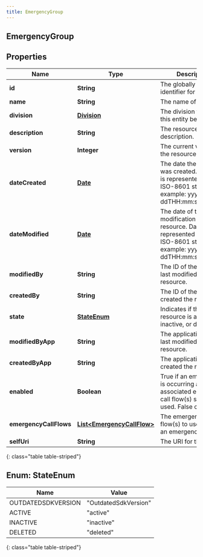 ```yaml
---
title: EmergencyGroup
---
```


## EmergencyGroup

## Properties

| Name                   | Type                                                                           | Description                                                                                                                                | Notes      |
| ---------------------- | ------------------------------------------------------------------------------ | ------------------------------------------------------------------------------------------------------------------------------------------ | ---------- |
| **id**                 | <!----><!---->**String**<!---->                                                | The globally unique identifier for the object.                                                                                             | [optional] |
| **name**               | <!----><!---->**String**<!---->                                                | The name of the entity.                                                                                                                    |            |
| **division**           | <!----><!---->[**Division**](Division.md)<!---->                               | The division to which this entity belongs.                                                                                                 | [optional] |
| **description**        | <!----><!---->**String**<!---->                                                | The resource&#39;s description.                                                                                                            | [optional] |
| **version**            | <!----><!---->**Integer**<!---->                                               | The current version of the resource.                                                                                                       | [optional] |
| **dateCreated**        | <!----><!---->[**Date**](Date.md)<!---->                                       | The date the resource was created. Date time is represented as an ISO-8601 string. For example: yyyy-MM-ddTHH:mm:ss[.mmm]Z                 | [optional] |
| **dateModified**       | <!----><!---->[**Date**](Date.md)<!---->                                       | The date of the last modification to the resource. Date time is represented as an ISO-8601 string. For example: yyyy-MM-ddTHH:mm:ss[.mmm]Z | [optional] |
| **modifiedBy**         | <!----><!---->**String**<!---->                                                | The ID of the user that last modified the resource.                                                                                        | [optional] |
| **createdBy**          | <!----><!---->**String**<!---->                                                | The ID of the user that created the resource.                                                                                              | [optional] |
| **state**              | [**StateEnum**](#StateEnum)<!---->                                             | Indicates if the resource is active, inactive, or deleted.                                                                                 | [optional] |
| **modifiedByApp**      | <!----><!---->**String**<!---->                                                | The application that last modified the resource.                                                                                           | [optional] |
| **createdByApp**       | <!----><!---->**String**<!---->                                                | The application that created the resource.                                                                                                 | [optional] |
| **enabled**            | <!----><!---->**Boolean**<!---->                                               | True if an emergency is occurring and the associated emergency call flow(s) should be used. False otherwise.                               | [optional] |
| **emergencyCallFlows** | <!----><!---->[**List&lt;EmergencyCallFlow&gt;**](EmergencyCallFlow.md)<!----> | The emergency call flow(s) to use during an emergency.                                                                                     | [optional] |
| **selfUri**            | <!----><!---->**String**<!---->                                                | The URI for this object                                                                                                                    | [optional] |

{: class="table table-striped"}

<a name="StateEnum"></a>

## Enum: StateEnum

| Name               | Value                          |
| ------------------ | ------------------------------ |
| OUTDATEDSDKVERSION | &quot;OutdatedSdkVersion&quot; |
| ACTIVE             | &quot;active&quot;             |
| INACTIVE           | &quot;inactive&quot;           |
| DELETED            | &quot;deleted&quot;            |

{: class="table table-striped"}
